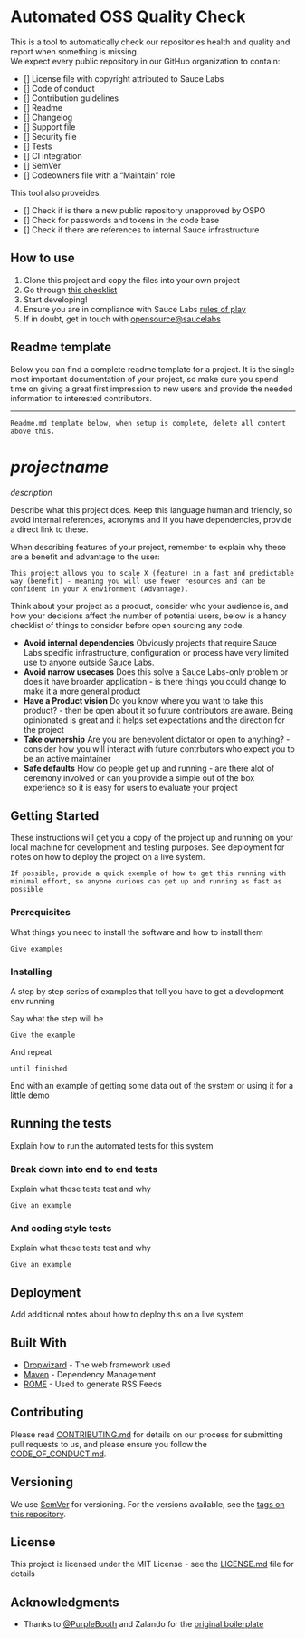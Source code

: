 # Automated OSS Quality Check

This is a tool to automatically check our repositories health and quality and report when something is missing.  
We expect every public repository in our GitHub organization to contain:

- [] License file with copyright attributed to Sauce Labs
- [] Code of conduct
- [] Contribution guidelines
- [] Readme
- [] Changelog
- [] Support file
- [] Security file
- [] Tests
- [] CI integration
- [] SemVer
- [] Codeowners file with a “Maintain” role

This tool also proveides: 

- [] Check if is there a new public repository unapproved by OSPO
- [] Check for passwords and tokens in the code base
- [] Check if there are references to internal Sauce infrastructure


## How to use

1. Clone this project and copy the files into your own project
2. Go through [this checklist](../../issues/1)
3. Start developing!
4. Ensure you are in compliance with Sauce Labs [rules of play](https://opensource.saucelabs.com/docs/releasing/)
5. If in doubt, get in touch with [opensource@saucelabs](mailto:opensource@saucelabs.com)

## Readme template

Below you can find a complete readme template for a project. It is the single most important documentation of your project, so make sure you spend time on giving a great first impression to new users and provide the needed information to interested contributors.

---- 

```
Readme.md template below, when setup is complete, delete all content above this.
```

# _projectname_

_description_

Describe what this project does. Keep this language human and friendly, so avoid internal references, acronyms and if you 
have dependencies, provide a direct link to these.

When describing features of your project, remember to explain why these are a benefit and advantage to the user:

```
This project allows you to scale X (feature) in a fast and predictable way (benefit) - meaning you will use fewer resources and can be confident in your X environment (Advantage).
```

Think about your project as a product, consider who your audience is, and how your decisions affect the number of potential users, below is a handy checklist of things to consider before open sourcing any code. 

- **Avoid internal dependencies** Obviously projects that require Sauce Labs specific infrastructure, configuration or process have very limited use to anyone outside Sauce Labs. 
- **Avoid narrow usecases** Does this solve a Sauce Labs-only problem or does it have broarder application - is there things you could change to make it a more general product
- **Have a Product vision** Do you know where you want to take this product? - then be open about it so future contributors are aware. Being opinionated is great and it helps set expectations and the direction for the project
- **Take ownership** Are you are benevolent dictator or open to anything? - consider how you will interact with future contrbutors who expect you to be an active maintainer
- **Safe defaults** How do people get up and running - are there alot of ceremony involved or can you provide a simple out of the box experience so it is easy for users to evaluate your project

## Getting Started

These instructions will get you a copy of the project up and running on your local machine for development and testing purposes. See deployment for notes on how to deploy the project on a live system.

```
If possible, provide a quick exemple of how to get this running with minimal effort, so anyone curious can get up and running as fast as possible 
```

### Prerequisites

What things you need to install the software and how to install them

```
Give examples
```

### Installing

A step by step series of examples that tell you have to get a development env running

Say what the step will be

```
Give the example
```

And repeat

```
until finished
```

End with an example of getting some data out of the system or using it for a little demo

## Running the tests

Explain how to run the automated tests for this system

### Break down into end to end tests

Explain what these tests test and why

```
Give an example
```

### And coding style tests

Explain what these tests test and why

```
Give an example
```

## Deployment

Add additional notes about how to deploy this on a live system

## Built With

* [Dropwizard](http://www.dropwizard.io/1.0.2/docs/) - The web framework used
* [Maven](https://maven.apache.org/) - Dependency Management
* [ROME](https://rometools.github.io/rome/) - Used to generate RSS Feeds

## Contributing

Please read [CONTRIBUTING.md](CONTRIBUTING.md) for details on our process for submitting pull requests to us, and please ensure you follow the [CODE_OF_CONDUCT.md](CODE_OF_CONDUCT.md).

## Versioning

We use [SemVer](http://semver.org/) for versioning. For the versions available, see the [tags on this repository](https://github.com/saucelabs/_projectname_/tags). 

## License

This project is licensed under the MIT License - see the [LICENSE.md](LICENSE.md) file for details

## Acknowledgments

* Thanks to [@PurpleBooth](https://github.com/PurpleBooth) and Zalando for the [original boilerplate](https://github.com/zalando-incubator/new-project)
